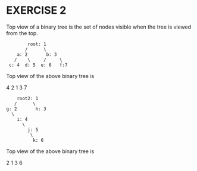# EXERCISE 2
Top view of a binary tree is the set of nodes visible when the tree is viewed from the top. 

            root: 1
           /      \
        a: 2       b: 3
       /    \     /     \
     c: 4  d: 5  e: 6   f:7

Top view of the above binary tree is

4 2 1 3 7


        root2: 1
       /      \
    g: 2       h: 3
      \   
        i: 4  
          \
            j: 5
             \
              k: 6
Top view of the above binary tree is

2 1 3 6